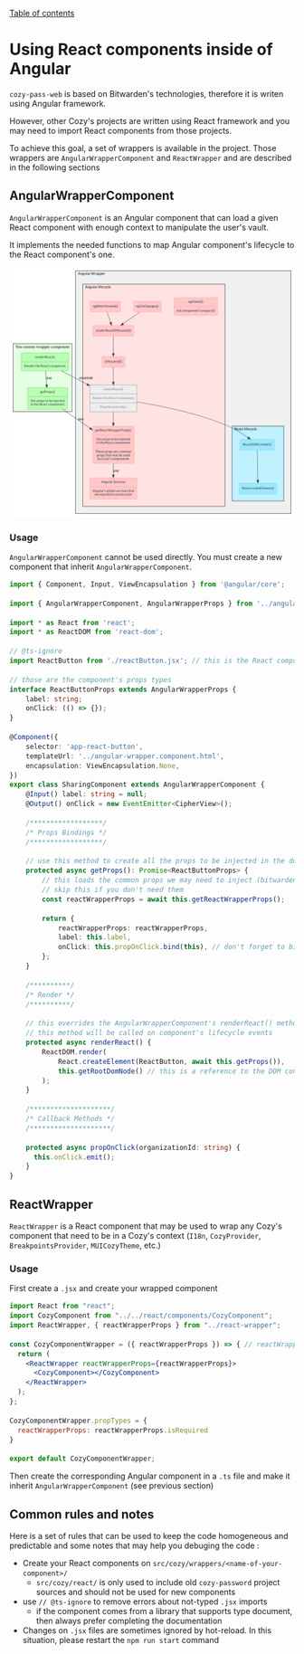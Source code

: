 [Table of contents](README.md#table-of-contents)

# Using React components inside of Angular

`cozy-pass-web` is based on Bitwarden's technologies, therefore it is writen using Angular framework.

However, other Cozy's projects are written using React framework and you may need to import React components from those projects.

To achieve this goal, a set of wrappers is available in the project. Those wrappers are `AngularWrapperComponent` and `ReactWrapper` and are described in the following sections

## AngularWrapperComponent

`AngularWrapperComponent` is an Angular component that can load a given React component with enough context to manipulate the user's vault.

It implements the needed functions to map Angular component's lifecycle to the React component's one.

![Setting a new passphrase](diagrams/react_components.png)

### Usage

`AngularWrapperComponent` cannot be used directly. You must create a new component that inherit `AngularWrapperComponent`.

```ts
import { Component, Input, ViewEncapsulation } from '@angular/core';

import { AngularWrapperComponent, AngularWrapperProps } from '../angular-wrapper.component';

import * as React from 'react';
import * as ReactDOM from 'react-dom';

// @ts-ignore
import ReactButton from './reactButton.jsx'; // this is the React component we want to wrap 

// those are the component's props types
interface ReactButtonProps extends AngularWrapperProps {
    label: string;
    onClick: (() => {});
}

@Component({
    selector: 'app-react-button',
    templateUrl: '../angular-wrapper.component.html',
    encapsulation: ViewEncapsulation.None,
})
export class SharingComponent extends AngularWrapperComponent {
    @Input() label: string = null;
    @Output() onClick = new EventEmitter<CipherView>();

    /******************/
    /* Props Bindings */
    /******************/

    // use this method to create all the props to be injected in the document
    protected async getProps(): Promise<ReactButtonProps> {
        // this loads the common props we may need to inject (bitwarden's services, cozy-client, vault properties)
        // skip this if you don't need them 
        const reactWrapperProps = await this.getReactWrapperProps();

        return {
            reactWrapperProps: reactWrapperProps,
            label: this.label,
            onClick: this.propOnClick.bind(this), // don't forget to bind methods on the component's context
        };
    }

    /**********/
    /* Render */
    /**********/

    // this overrides the AngularWrapperComponent's renderReact() method
    // this method will be called on component's lifecycle events
    protected async renderReact() {
        ReactDOM.render(
            React.createElement(ReactButton, await this.getProps()),
            this.getRootDomNode() // this is a reference to the DOM container declared in 'angular-wrapper.component.html'
        );
    }

    /********************/
    /* Callback Methods */
    /********************/

    protected async propOnClick(organizationId: string) {
      this.onClick.emit();
    }
}
```

## ReactWrapper

`ReactWrapper` is a React component that may be used to wrap any Cozy's component that need to be in a Cozy's context (`I18n`, `CozyProvider`, `BreakpointsProvider`, `MUICozyTheme`, etc.)


### Usage

First create a `.jsx` and create your wrapped component

```jsx
import React from "react";
import CozyComponent from "../../react/components/CozyComponent";
import ReactWrapper, { reactWrapperProps } from "../react-wrapper";

const CozyComponentWrapper = ({ reactWrapperProps }) => { // reactWrapperProps is injected from AngularWrapperComponent
  return (
    <ReactWrapper reactWrapperProps={reactWrapperProps}>
      <CozyComponent></CozyComponent>
    </ReactWrapper>
  );
};

CozyComponentWrapper.propTypes = {
  reactWrapperProps: reactWrapperProps.isRequired
}

export default CozyComponentWrapper;
```

Then create the corresponding Angular component in a `.ts` file and make it inherit `AngularWrapperComponent` (see previous section)


## Common rules and notes

Here is a set of rules that can be used to keep the code homogeneous and predictable and some notes that may help you debuging the code :

- Create your React components on `src/cozy/wrappers/<name-of-your-component>/`
  - `src/cozy/react/` is only used to include old `cozy-password` project sources and should not be used for new components
- use `// @ts-ignore` to remove errors about not-typed `.jsx` imports
  - if the component comes from a library that supports type document, then always prefer completing the documentation
- Changes on `.jsx` files are sometimes ignored by hot-reload. In this situation, please restart the `npm run start` command
